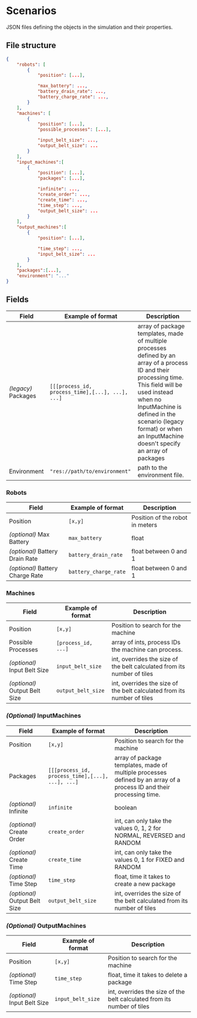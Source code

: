 # Scenarios

JSON files defining the objects in the simulation and their properties.

## File structure
```json
{
	"robots": [
		{
            "position": [...],

            "max_battery": ...,
            "battery_drain_rate": ...,
            "battery_charge_rate": ...,
        }
	],
	"machines": [
		{
            "position": [...],
            "possible_processes": [...],

            "input_belt_size": ...,
            "output_belt_size": ...
        }
	],
    "input_machines":[
        {
            "position": [...],
            "packages": [...],

            "infinite": ..., 
            "create_order": ..., 
            "create_time": ..., 
            "time_step": ...,
            "output_belt_size": ...
        }
    ],
    "output_machines":[
        {
            "position": [...],

            "time_step": ...,
            "input_belt_size": ...
        }
    ],
	"packages":[...],
	"environment": "..."
}
```

## Fields
Field | Example of format | Description
---|---|---
*(legacy)* Packages | `[[[process_id, process_time],[...], ...], ...]` | array of package templates, made of multiple processes defined by an array of a process ID and their processing time. This field will be used instead when no InputMachine is defined in the scenario (legacy format) or when an InputMachine doesn't specify an array of packages
Environment | `"res://path/to/environment"` | path to the environment file.

### Robots
Field | Example of format | Description
---|---|---
Position | `[x,y]` | Position of the robot in meters
*(optional)* Max Battery | `max_battery` | float
*(optional)* Battery Drain Rate | `battery_drain_rate` | float between 0 and 1
*(optional)* Battery Charge Rate | `battery_charge_rate` | float between 0 and 1

### Machines
Field | Example of format | Description
---|---|---
Position | `[x,y]` | Position to search for the machine
Possible Processes | `[process_id, ...]` | array of ints, process IDs the machine can process.
*(optional)* Input Belt Size | `input_belt_size` | int, overrides the size of the belt calculated from its number of tiles
*(optional)* Output Belt Size | `output_belt_size` | int, overrides the size of the belt calculated from its number of tiles

### *(Optional)* InputMachines
Field | Example of format | Description
---|---|---
Position | `[x,y]` | Position to search for the machine
Packages | `[[[process_id, process_time],[...], ...], ...]` | array of package templates, made of multiple processes defined by an array of a process ID and their processing time.
*(optional)* Infinite | `infinite` | boolean
*(optional)* Create Order | `create_order` | int, can only take the values 0, 1, 2 for NORMAL, REVERSED and RANDOM
*(optional)* Create Time | `create_time` | int, can only take the values 0, 1 for FIXED and RANDOM
*(optional)* Time Step | `time_step` | float, time it takes to create a new package
*(optional)* Output Belt Size | `output_belt_size` | int, overrides the size of the belt calculated from its number of tiles

### *(Optional)* OutputMachines
Field | Example of format | Description
---|---|---
Position | `[x,y]` | Position to search for the machine
*(optional)* Time Step | `time_step` | float, time it takes to delete a package
*(optional)* Input Belt Size | `input_belt_size` | int, overrides the size of the belt calculated from its number of tiles